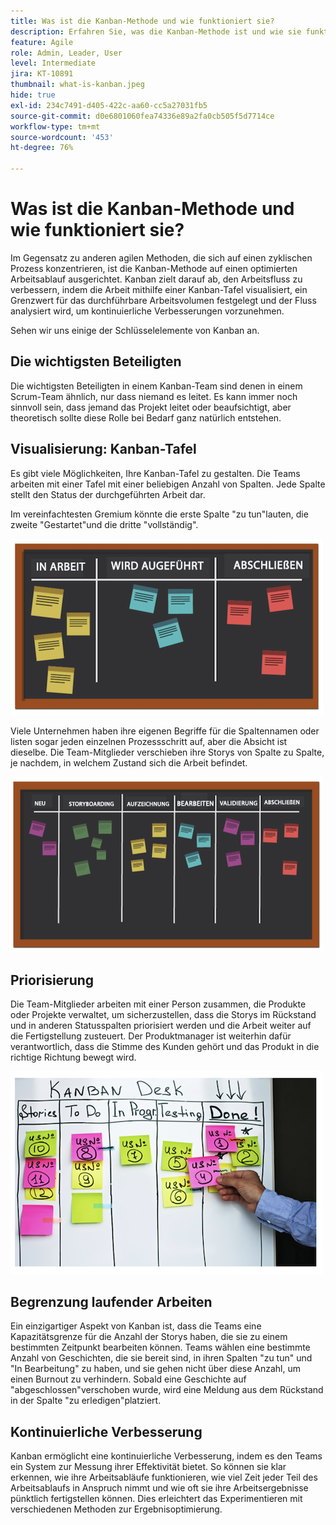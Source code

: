 ```yaml
---
title: Was ist die Kanban-Methode und wie funktioniert sie?
description: Erfahren Sie, was die Kanban-Methode ist und wie sie funktioniert.
feature: Agile
role: Admin, Leader, User
level: Intermediate
jira: KT-10891
thumbnail: what-is-kanban.jpeg
hide: true
exl-id: 234c7491-d405-422c-aa60-cc5a27031fb5
source-git-commit: d0e6801060fea74336e89a2fa0cb505f5d7714ce
workflow-type: tm+mt
source-wordcount: '453'
ht-degree: 76%

---
```


# Was ist die Kanban-Methode und wie funktioniert sie?

Im Gegensatz zu anderen agilen Methoden, die sich auf einen zyklischen Prozess konzentrieren, ist die Kanban-Methode auf einen optimierten Arbeitsablauf ausgerichtet. Kanban zielt darauf ab, den Arbeitsfluss zu verbessern, indem die Arbeit mithilfe einer Kanban-Tafel visualisiert, ein Grenzwert für das durchführbare Arbeitsvolumen festgelegt und der Fluss analysiert wird, um kontinuierliche Verbesserungen vorzunehmen.


Sehen wir uns einige der Schlüsselelemente von Kanban an.



## Die wichtigsten Beteiligten

Die wichtigsten Beteiligten in einem Kanban-Team sind denen in einem Scrum-Team ähnlich, nur dass niemand es leitet. Es kann immer noch sinnvoll sein, dass jemand das Projekt leitet oder beaufsichtigt, aber theoretisch sollte diese Rolle bei Bedarf ganz natürlich entstehen.

## Visualisierung: Kanban-Tafel

Es gibt viele Möglichkeiten, Ihre Kanban-Tafel zu gestalten. Die Teams arbeiten mit einer Tafel mit einer beliebigen Anzahl von Spalten. Jede Spalte stellt den Status der durchgeführten Arbeit dar.

Im vereinfachtesten Gremium könnte die erste Spalte &quot;zu tun&quot;lauten, die zweite &quot;Gestartet&quot;und die dritte &quot;vollständig&quot;.

![Wandtafel und Haftnotizen](assets/agile4-01.png)

Viele Unternehmen haben ihre eigenen Begriffe für die Spaltennamen oder listen sogar jeden einzelnen Prozessschritt auf, aber die Absicht ist dieselbe. Die Team-Mitglieder verschieben ihre Storys von Spalte zu Spalte, je nachdem, in welchem Zustand sich die Arbeit befindet.

![Wandtafel und Haftnotizen](assets/agile4-02.png)

## Priorisierung

Die Team-Mitglieder arbeiten mit einer Person zusammen, die Produkte oder Projekte verwaltet, um sicherzustellen, dass die Storys im Rückstand und in anderen Statusspalten priorisiert werden und die Arbeit weiter auf die Fertigstellung zusteuert. Der Produktmanager ist weiterhin dafür verantwortlich, dass die Stimme des Kunden gehört und das Produkt in die richtige Richtung bewegt wird.

![Kanban-Whiteboard](assets/agile4-03.png)

## Begrenzung laufender Arbeiten

Ein einzigartiger Aspekt von Kanban ist, dass die Teams eine Kapazitätsgrenze für die Anzahl der Storys haben, die sie zu einem bestimmten Zeitpunkt bearbeiten können. Teams wählen eine bestimmte Anzahl von Geschichten, die sie bereit sind, in ihren Spalten &quot;zu tun&quot; und &quot;In Bearbeitung&quot; zu haben, und sie gehen nicht über diese Anzahl, um einen Burnout zu verhindern. Sobald eine Geschichte auf &quot;abgeschlossen&quot;verschoben wurde, wird eine Meldung aus dem Rückstand in der Spalte &quot;zu erledigen&quot;platziert.

## Kontinuierliche Verbesserung

Kanban ermöglicht eine kontinuierliche Verbesserung, indem es den Teams ein System zur Messung ihrer Effektivität bietet. So können sie klar erkennen, wie ihre Arbeitsabläufe funktionieren, wie viel Zeit jeder Teil des Arbeitsablaufs in Anspruch nimmt und wie oft sie ihre Arbeitsergebnisse pünktlich fertigstellen können. Dies erleichtert das Experimentieren mit verschiedenen Methoden zur Ergebnisoptimierung.
